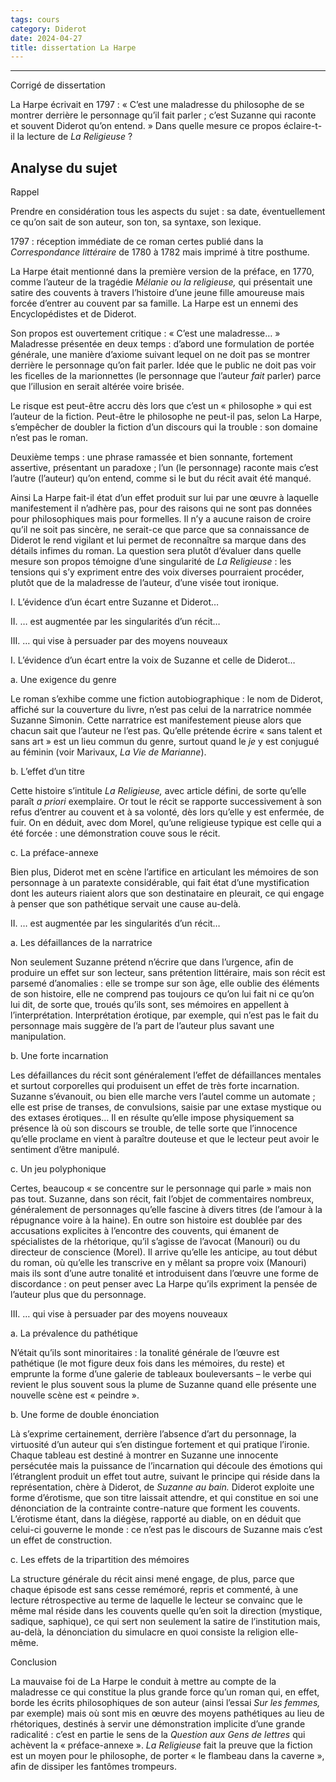 ```yaml
---
tags: cours
category: Diderot
date: 2024-04-27
title: dissertation La Harpe
---
```


---

Corrigé de dissertation

 

  La Harpe écrivait en 1797 :  « C’est une maladresse du philosophe de se montrer  derrière le personnage qu’il fait parler ; c’est Suzanne qui raconte et  souvent Diderot qu’on entend. »  Dans quelle mesure ce propos  éclaire-t-il la lecture de *La Religieuse* ?  

 

## Analyse du sujet

Rappel

Prendre en considération tous les aspects du sujet : sa date, éventuellement ce qu’on sait de son auteur, son ton, sa syntaxe, son lexique.

1797 : réception immédiate de ce roman certes publié dans la *Correspondance littéraire* de 1780 à 1782 mais imprimé à titre posthume.

La Harpe était mentionné dans la première version de la préface, en 1770, comme l’auteur de la tragédie *Mélanie ou la religieuse,* qui présentait une satire des couvents à travers l’histoire d’une jeune fille amoureuse mais forcée d’entrer au couvent par sa famille. La Harpe est un ennemi des Encyclopédistes et de Diderot.

Son propos est ouvertement critique : « C’est une maladresse… » Maladresse présentée en deux temps : d’abord une formulation de portée générale, une manière d’axiome suivant lequel on ne doit pas se montrer derrière le personnage qu’on fait parler. Idée que le public ne doit pas voir les ficelles de la marionnettes (le personnage que l’auteur *fait* parler) parce que l’illusion en serait altérée voire brisée.

Le risque est peut-être accru dès lors que c’est un « philosophe » qui est l’auteur de la fiction. Peut-être le philosophe ne peut-il pas, selon La Harpe, s’empêcher de doubler la fiction d’un discours qui la trouble : son domaine n’est pas le roman.

Deuxième temps : une phrase ramassée et bien sonnante, fortement assertive, présentant un paradoxe ; l’un (le personnage) raconte mais c’est l’autre (l’auteur) qu’on entend, comme si le but du récit avait été manqué.

Ainsi La Harpe fait-il état d’un effet produit sur lui par une œuvre à laquelle manifestement il n’adhère pas, pour des raisons qui ne sont pas données pour philosophiques mais pour formelles. Il n’y a aucune raison de croire qu’il ne soit pas sincère, ne serait-ce que parce que sa connaissance de Diderot le rend vigilant et lui permet de reconnaître sa marque dans des détails infimes du roman. La question sera plutôt d’évaluer dans quelle mesure son propos témoigne d’une singularité de *La Religieuse* : les tensions qui s’y expriment entre des voix diverses pourraient procéder, plutôt que de la maladresse de l’auteur, d’une visée tout ironique.

I.        L’évidence d’un écart entre Suzanne et Diderot…

II.       … est augmentée par les singularités d’un récit…

III.      … qui vise à persuader par des moyens nouveaux

 

I.        L’évidence d’un écart entre la voix de Suzanne et celle de Diderot…

a.   Une exigence du genre

Le roman s’exhibe comme une fiction autobiographique : le nom de Diderot, affiché sur la couverture du livre, n’est pas celui de la narratrice nommée Suzanne Simonin. Cette narratrice est manifestement pieuse alors que chacun sait que l’auteur ne l’est pas. Qu’elle prétende écrire « sans talent et sans art » est un lieu commun du genre, surtout quand le *je* y est conjugué au féminin (voir Marivaux, *La Vie de Marianne*).

b.   L’effet d’un titre

Cette histoire s’intitule *La Religieuse,* avec article défini, de sorte qu’elle paraît *a priori* exemplaire. Or tout le récit se rapporte successivement à son refus d’entrer au couvent et à sa volonté, dès lors qu’elle y est enfermée, de fuir. On en déduit, avec dom Morel, qu’une religieuse typique est celle qui a été forcée : une démonstration couve sous le récit.

c.   La préface-annexe

Bien plus, Diderot met en scène l’artifice en articulant les mémoires de son personnage à un paratexte considérable, qui fait état d’une mystification dont les auteurs riaient alors que son destinataire en pleurait, ce qui engage à penser que son pathétique servait une cause au-delà.

 

II.       … est augmentée par les singularités d’un récit…

a.   Les défaillances de la narratrice

Non seulement Suzanne prétend n’écrire que dans l’urgence, afin de produire un effet sur son lecteur, sans prétention littéraire, mais son récit est parsemé d’anomalies : elle se trompe sur son âge, elle oublie des éléments de son histoire, elle ne comprend pas toujours ce qu’on lui fait ni ce qu’on lui dit, de sorte que, troués qu’ils sont, ses mémoires en appellent à l’interprétation. Interprétation érotique, par exemple, qui n’est pas le fait du personnage mais suggère de l’a part de l’auteur plus savant une manipulation.

b.   Une forte incarnation

Les défaillances du récit sont généralement l’effet de défaillances mentales et surtout corporelles qui produisent un effet de très forte incarnation. Suzanne s’évanouit, ou bien elle marche vers l’autel comme un automate ; elle est prise de transes, de convulsions, saisie par une extase mystique ou des extases érotiques… Il en résulte qu’elle impose physiquement sa présence là où son discours se trouble, de telle sorte que l’innocence qu’elle proclame en vient à paraître douteuse et que le lecteur peut avoir le sentiment d’être manipulé.

c.   Un jeu polyphonique

Certes, beaucoup « se concentre sur le personnage qui parle » mais non pas tout. Suzanne, dans son récit, fait l’objet de commentaires nombreux, généralement de personnages qu’elle fascine à divers titres (de l’amour à la répugnance voire à la haine). En outre son histoire est doublée par des accusations explicites à l’encontre des couvents, qui émanent de spécialistes de la rhétorique, qu’il s’agisse de l’avocat (Manouri) ou du directeur de conscience (Morel). Il arrive qu’elle les anticipe, au tout début du roman, où qu’elle les transcrive en y mêlant sa propre voix (Manouri) mais ils sont d’une autre tonalité et introduisent dans l’œuvre une forme de discordance : on peut penser avec La Harpe qu’ils expriment la pensée de l’auteur plus que du personnage.

III.      … qui vise à persuader par des moyens nouveaux

a.   La prévalence du pathétique

N’était qu’ils sont minoritaires : la tonalité générale de l’œuvre est pathétique (le mot figure deux fois dans les mémoires, du reste) et emprunte la forme d’une galerie de tableaux bouleversants – le verbe qui revient le plus souvent sous la plume de Suzanne quand elle présente une nouvelle scène est « peindre ».

b.   Une forme de double énonciation

Là s’exprime certainement, derrière l’absence d’art du personnage, la virtuosité d’un auteur qui s’en distingue fortement et qui pratique l’ironie. Chaque tableau est destiné à montrer en Suzanne une innocente persécutée mais la puissance de l’incarnation qui découle des émotions qui l’étranglent produit un effet tout autre, suivant le principe qui réside dans la représentation, chère à Diderot, de *Suzanne au bain.* Diderot exploite une forme d’érotisme, que son titre laissait attendre, et qui constitue en soi une dénonciation de la contrainte contre-nature que forment les couvents. L’érotisme étant, dans la diégèse, rapporté au diable, on en déduit que celui-ci gouverne le monde : ce n’est pas le discours de Suzanne mais c’est un effet de construction.

c.   Les effets de la tripartition des mémoires

La structure générale du récit ainsi mené engage, de plus, parce que chaque épisode est sans cesse remémoré, repris et commenté, à une lecture rétrospective au terme de laquelle le lecteur se convainc que le même mal réside dans les couvents quelle qu’en soit la direction (mystique, sadique, saphique), ce qui sert non seulement la satire de l’institution mais, au-delà, la dénonciation du simulacre en quoi consiste la religion elle-même. 

Conclusion

La mauvaise foi de La Harpe le conduit à mettre au compte de la maladresse ce qui constitue la plus grande force qu’un roman qui, en effet, borde les écrits philosophiques de son auteur (ainsi l’essai *Sur les femmes,* par exemple) mais où sont mis en œuvre des moyens pathétiques au lieu de rhétoriques, destinés à servir une démonstration implicite d’une grande radicalité : c’est en partie le sens de la *Question aux Gens de lettres* qui achèvent la « préface-annexe ». *La Religieuse* fait la preuve que la fiction est un moyen pour le philosophe, de porter « le flambeau dans la caverne », afin de dissiper les fantômes trompeurs.



